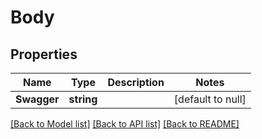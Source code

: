 # Body

## Properties
Name | Type | Description | Notes
------------ | ------------- | ------------- | -------------
**Swagger** | **string** |  | [default to null]

[[Back to Model list]](../README.md#documentation-for-models) [[Back to API list]](../README.md#documentation-for-api-endpoints) [[Back to README]](../README.md)



